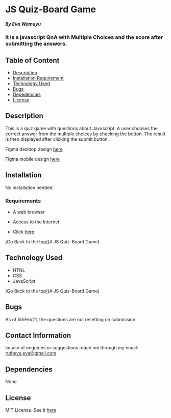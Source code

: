 # JS Quiz-Board Game

##### By Eva Wamuyu
### It is a javascript QnA with Multiple Choices and the score after submitting the answers.

## Table of Content

+ [Description](#description)
+ [Installation Requirement](#Installation)
+ [Technology Used](#technology-used)
+ [Bugs](#Bugs)
+ [Depedencies](#Dependencies)
+ [License](#license)


## Description
<p>This is a quiz game with questions about Javascript. A user chooses the correct answer from the multiple choices by checking the button. The result is then displayed after clicking the submit button.</p>

Figma desktop design [here](https://www.figma.com/file/vRhcfiVfEWQmmJpQXrAjsA/QuizBoard?node-id=0%3A1)

Figma mobile design [here](https://www.figma.com/file/UWQPYp4Yf9dr0kFuWIRdbi/QuizBoard-Mobile?node-id=0%3A1)

## Installation
 No installation needed

### Requirements

* A web browser

* Access to the Internet

* Click [here](https://eva-wamuyu.github.io/Quiz-Board/) 


[Go Back to the top](# JS Quiz-Board Game)
## Technology Used
* HTNL
* CSS
* JavaScript


[Go Back to the top](# JS Quiz-Board Game)

## Bugs

As of 5thFeb21, the questions are not resetting on submission

## Contact Information

Incase of enquiries or suggestions reach me through my email: rutheve.eva@gmail.com

## Dependencies
None

## License

MIT License. See it [here](license)

